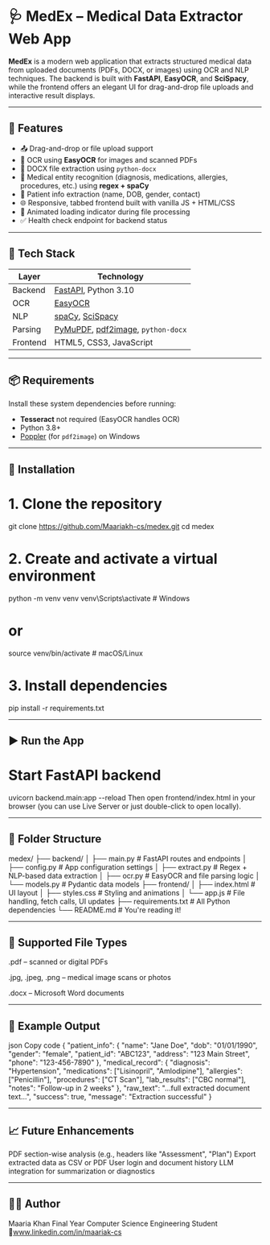 # 🩺 MedEx – Medical Data Extractor Web App

**MedEx** is a modern web application that extracts structured medical data from uploaded documents (PDFs, DOCX, or images) using OCR and NLP techniques. The backend is built with **FastAPI**, **EasyOCR**, and **SciSpacy**, while the frontend offers an elegant UI for drag-and-drop file uploads and interactive result displays.

---

## 🚀 Features

- 📤 Drag-and-drop or file upload support
- 🧾 OCR using **EasyOCR** for images and scanned PDFs
- 📄 DOCX file extraction using `python-docx`
- 🧠 Medical entity recognition (diagnosis, medications, allergies, procedures, etc.) using **regex + spaCy**
- 👤 Patient info extraction (name, DOB, gender, contact)
- 🌐 Responsive, tabbed frontend built with vanilla JS + HTML/CSS
- 🔄 Animated loading indicator during file processing
- ✅ Health check endpoint for backend status

---

## 🧰 Tech Stack

| Layer     | Technology                                           |
|-----------|------------------------------------------------------|
| Backend   | [FastAPI](https://fastapi.tiangolo.com/), Python 3.10 |
| OCR       | [EasyOCR](https://github.com/JaidedAI/EasyOCR)      |
| NLP       | [spaCy](https://spacy.io/), [SciSpacy](https://allenai.github.io/scispacy/) |
| Parsing   | [PyMuPDF](https://pymupdf.readthedocs.io), [pdf2image](https://pypi.org/project/pdf2image/), `python-docx` |
| Frontend  | HTML5, CSS3, JavaScript                             |

---

## 📦 Requirements

Install these system dependencies before running:

- **Tesseract** not required (EasyOCR handles OCR)
- Python 3.8+
- [Poppler](https://github.com/oschwartz10612/poppler-windows) (for `pdf2image`) on Windows

---

## 🔧 Installation
# 1. Clone the repository
git clone https://github.com/Maariakh-cs/medex.git
cd medex
# 2. Create and activate a virtual environment
python -m venv venv
venv\Scripts\activate  # Windows
# or
source venv/bin/activate  # macOS/Linux
# 3. Install dependencies
pip install -r requirements.txt

---

## ▶️ Run the App
# Start FastAPI backend
uvicorn backend.main:app --reload
Then open frontend/index.html in your browser (you can use Live Server or just double-click to open locally).

---

## 📁 Folder Structure
medex/
├── backend/
│   ├── main.py          # FastAPI routes and endpoints
│   ├── config.py        # App configuration settings
│   ├── extract.py       # Regex + NLP-based data extraction
│   ├── ocr.py           # EasyOCR and file parsing logic
│   └── models.py        # Pydantic data models
├── frontend/
│   ├── index.html       # UI layout
│   ├── styles.css       # Styling and animations
│   └── app.js           # File handling, fetch calls, UI updates
├── requirements.txt     # All Python dependencies
└── README.md            # You're reading it!

---

## 🧪 Supported File Types
.pdf – scanned or digital PDFs

.jpg, .jpeg, .png – medical image scans or photos

.docx – Microsoft Word documents

---

## 🧠 Example Output
json
Copy code
{
  "patient_info": {
    "name": "Jane Doe",
    "dob": "01/01/1990",
    "gender": "female",
    "patient_id": "ABC123",
    "address": "123 Main Street",
    "phone": "123-456-7890"
  },
  "medical_record": {
    "diagnosis": "Hypertension",
    "medications": ["Lisinopril", "Amlodipine"],
    "allergies": ["Penicillin"],
    "procedures": ["CT Scan"],
    "lab_results": ["CBC normal"],
    "notes": "Follow-up in 2 weeks"
  },
  "raw_text": "...full extracted document text...",
  "success": true,
  "message": "Extraction successful"
}

---

## 📈 Future Enhancements
PDF section-wise analysis (e.g., headers like "Assessment", "Plan")
Export extracted data as CSV or PDF
User login and document history
LLM integration for summarization or diagnostics

---

## 🙋‍♀️ Author
Maaria Khan
Final Year Computer Science Engineering Student
🔗www.linkedin.com/in/maariak-cs


